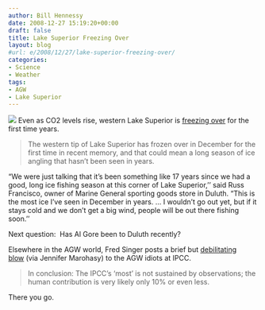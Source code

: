 ```yaml
---
author: Bill Hennessy
date: 2008-12-27 15:19:20+00:00
draft: false
title: Lake Superior Freezing Over
layout: blog
#url: e/2008/12/27/lake-superior-freezing-over/
categories:
- Science
- Weather
tags:
- AGW
- Lake Superior
---
```


![](https://www.piercecountyherald.com/gfx/photos/full/ice.jpg)
Even as CO2 levels rise, western Lake Superior is [freezing over](https://www.riverfallsjournal.com/articles/index.cfm?id=18723&section=homepage&property_id=18) for the first time years.


> The western tip of Lake Superior has frozen over in December for the first time in recent memory, and that could mean a long season of ice angling that hasn’t been seen in years.

“We were just talking that it’s been something like 17 years since we had a good, long ice fishing season at this corner of Lake Superior,’’ said Russ Francisco, owner of Marine General sporting goods store in Duluth. “This is the most ice I’ve seen in December in years. … I wouldn’t go out yet, but if it stays cold and we don’t get a big wind, people will be out there fishing soon.’’


Next question:  Has Al Gore been to Duluth recently?

Elsewhere in the AGW world, Fred Singer posts a brief but [debilitating blow](https://jennifermarohasy.com/blog/2008/12/global-warming-since-1958/) (via Jennifer Marohasy) to the AGW idiots at IPCC.  


> In conclusion: The IPCC’s ‘most’ is not sustained by observations; the human contribution is very likely only 10% or even less.


There you go.
